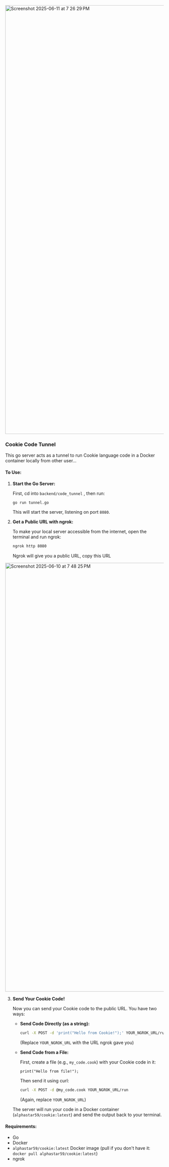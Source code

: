 
<img width="1361" alt="Screenshot 2025-06-11 at 7 26 29 PM" src="https://github.com/user-attachments/assets/c4678f9e-d560-4393-816e-f8b6c5f8f2a4" />


### Cookie Code Tunnel

This go server acts as a tunnel to run Cookie language code in a Docker container locally from other user...

#### To Use:

1.  **Start the Go Server:**

    First, cd into `backend/code_tunnel` , then run:
    ```bash
    go run tunnel.go
    ```
    This will start the server, listening on port `8080`.

2.  **Get a Public URL with ngrok:**

    To make your local server accessible from the internet, open the terminal and run ngrok:
    ```bash
    ngrok http 8080
    ```
    Ngrok will give you a public URL, copy this URL

<img width="1361" alt="Screenshot 2025-06-10 at 7 48 25 PM" src="https://github.com/user-attachments/assets/2d9f8e54-cca5-4aee-92ab-077bf3c8ea25" />



3.  **Send Your Cookie Code!**

    Now you can send your Cookie code to the public URL. You have two ways:


    *   **Send Code Directly (as a string):**

        ```bash
        curl -X POST -d 'print("Hello from Cookie!");' YOUR_NGROK_URL/run
        ```
        (Replace `YOUR_NGROK_URL` with the URL ngrok gave you)

    *   **Send Code from a File:**

        First, create a file (e.g., `my_code.cook`) with your Cookie code in it:
        ```cookie
        print("Hello from file!");
        ```
        Then send it using curl:
        ```bash
        curl -X POST -d @my_code.cook YOUR_NGROK_URL/run
        ```
        (Again, replace `YOUR_NGROK_URL`)

    The server will run your code in a Docker container (`alphastar59/cookie:latest`) and send the output back to your terminal.

#### Requirements:

*   Go 
*   Docker 
*   `alphastar59/cookie:latest` Docker image (pull if you don't have it: `docker pull alphastar59/cookie:latest`)
*   ngrok 
